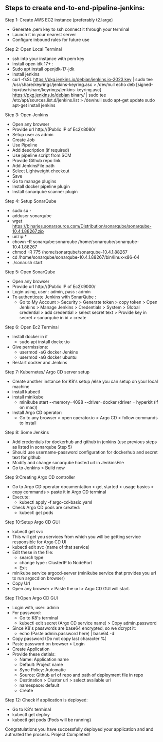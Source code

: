 ## Steps to create end-to-end-pipeline-jenkins:

Step 1: Create AWS EC2 instance (preferably t2.large)
- Generate .pem key to ssh connect it through your terminal
- Launch it in your nearest server
- Configure inbound rules for future use

Step 2: Open Local Terminal
- ssh into your instance with pem key
- Install open idk 17+ :
- Sudo apt install openjdk-17-jdk
- Install jenkins 
- curl -fsSL https://pkg.jenkins.io/debian/jenkins.io-2023.key | sudo tee \
  /usr/share/keyrings/jenkins-keyring.asc > /dev/null
echo deb [signed-by=/usr/share/keyrings/jenkins-keyring.asc] \
  https://pkg.jenkins.io/debian binary/ | sudo tee \
  /etc/apt/sources.list.d/jenkins.list > /dev/null
sudo apt-get update
sudo apt-get install jenkins

Step 3: Open Jenkins
- Open any browser
- Provide url http://(Public IP of Ec2):8080/
- Setup user as admin
- Create Job
- Use Pipeline
- Add description (if required)
- Use pipeline script from SCM
- Provide Github repo link
- Add JenkinsFile path
- Select Lightweight checkout
- Save
- Go to manage plugins
- Install docker pipeline plugin
- Install sonarqube scanner plugin

Step 4: Setup SonarQube
- sudo su -
- adduser sonarqube
- wget https://binaries.sonarsource.com/Distribution/sonarqube/sonarqube-10.4.1.88267.zip
- unzip *
- chown -R sonarqube:sonarqube /home/sonarqube/sonarqube-10.4.1.88267
- chmod -R 775 /home/sonarqube/sonarqube-10.4.1.88267
- cd /home/sonarqube/sonarqube-10.4.1.88267/bin/linux-x86-64
- ./sonar.sh start

Step 5: Open SonarQube
- Open any browser
- Provide url http://(Public IP of Ec2):9000/
- Login using, user : admin, pass : admin
- To authenticate Jenkins with SonarQube :
  * Go to My Account > Security > Generate token > copy token > Open Jenkins > Manage Jenkins > Credentials > System > Global credential > add credential > select secret text > Provide key in secret > sonarqube in id > create

Step 6: Open Ec2 Terminal
- Install docker in it
  * sudo apt install docker.io
- Give permissions:
  * usermod -aG docker Jenkins
  * usermod -aG docker ubuntu
- Restart docker and Jenkins

Step 7: Kubernetes/ Argo CD server setup
- Create another instance for K8's setup /else you can setup on your local machine
- install kubectl
- install minikube
  * minikube start --memory=4098 --driver=docker (driver = hyperkit (if on mac))
- Install Argo CD operator:
  * Go to any browser > open operator.io > Argo CD > follow commands to install

Step 8: Some Jenkins 
- Add credentials for dockerhub and github in jenkins (use previous steps as listed in sonarqube Step 5)
- Should use username-password configuration for dockerhub and secret text for github
- Modify and change sonarqube hosted url in JenkinsFile
- Go to Jenkins > Build now

Step 9:Creating Argo CD controller
- Go to Argo CD operator documentation > get started > usage basics > copy commands > paste it in Argo CD terminal
- Execute:
  * kubectl apply -f argo-cd-basic.yaml
- Check Argo CD pods are created:
  * kubectl get pods 

Step 10:Setup Argo CD GUI
- kubectl get svc
- This will get you services from which you will be getting service responsible for Argo CD UI
- kubectl edit svc (name of that service)
- Edit these in the file:
  * search type
  * change type : ClusterIP to NodePort
  * Exit
- minikube service argocd-server (minikube service that provides you url to run argocd on browser)
- Copy Url 
- Open any browser > Paste the url > Argo CD GUI will start.

Step 11:Open Argo CD GUI
- Login with, user: admin
- For password:
  * Go to K8's terminal
  * kubectl edit secret (Argo CD service name) > Copy admin.password
- Since K8's passwords are base64 encrypted, so we dcrypt it:
  * echo (Paste admin.password here) | base64 -d 
- Copy password (Do not copy last character %)
- Paste password on browser > Login
- Create Application
- Provide these detials:
  * Name: Application name
  * Default: Project name
  * Sync Policy: Automatic
  * Source: Github url of repo and path of deployment file in repo
  * Destination > Cluster url > select available url
  * namespace: default
  * Create
  
Step 12: Check if application is deployed: 
- Go to K8's terminal
- kubectl get deploy
- kubectl get pods (Pods will be running)

Congratulations you have successfully deployed your application and and autmated the process.
Project Completed!























    
